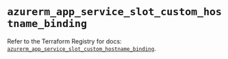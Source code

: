 # `azurerm_app_service_slot_custom_hostname_binding`

Refer to the Terraform Registry for docs: [`azurerm_app_service_slot_custom_hostname_binding`](https://registry.terraform.io/providers/hashicorp/azurerm/3.89.0/docs/resources/app_service_slot_custom_hostname_binding).
